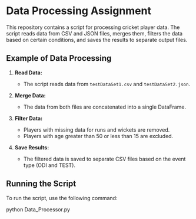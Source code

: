 # Data Processing Assignment

This repository contains a script for processing cricket player data. The script reads data from CSV and JSON files, merges them, filters the data based on certain conditions, and saves the results to separate output files.

## Example of Data Processing

1. **Read Data:**
   - The script reads data from `testDataSet1.csv` and `testDataSet2.json`.

2. **Merge Data:**
   - The data from both files are concatenated into a single DataFrame.

3. **Filter Data:**
   - Players with missing data for runs and wickets are removed.
   - Players with age greater than 50 or less than 15 are excluded.

4. **Save Results:**
   - The filtered data is saved to separate CSV files based on the event type (ODI and TEST).

## Running the Script

To run the script, use the following command:

python Data_Processor.py
